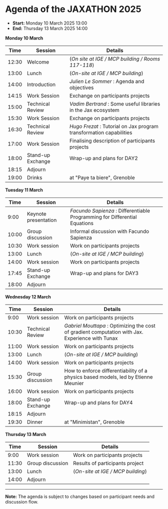 # Agenda of the JAXATHON 2025


 - **Start:** Monday 10 March 2025 13:00
 - **End:** Thursday 13 March 2025 14:00


**Monday 10 March**

| Time   | Session                      | Details                                                                 |
|--------|------------------------------|-------------------------------------------------------------------------|
| 12:30  | Welcome                      | (*On site at IGE / MCP building  / Rooms 117-118*)                      |
| 13:00  | Lunch                        | (*On-site at IGE / MCP building*)                                       |
| 14:00  | Introduction                 | *Julien Le Sommer* : Agenda and objectives                              |
| 14:15  | Work Session                 | Exchange on participants projects                                       |
| 15:00  | Technical Review             | *Vadim Bertrand* : Some useful libraries in the Jax ecosystem           |
| 15:30  | Work Session                 | Exchange on participants projects                                       |
| 16:30  | Technical Review             | *Hugo Frezat* : Tutorial on Jax program transformation capabilities     |
| 17:00  | Work Session                 | Finalising description of participants projects                         |
| 18:00  | Stand-up Exchange            | Wrap-up and plans for DAY2                                              |
| 18:15  | Adjourn                      |                                                                         |
| 19:00  | Drinks                       | at "Paye ta biere",  Grenoble                                           |



**Tuesday 11 March**

| Time   | Session                      | Details                                                                    |
|--------|------------------------------|----------------------------------------------------------------------------|
| 9:00   | Keynote presentation         | *Facundo Sapienza* : Differentiable Programming for Differential Equations |
| 10:00  | Group discussion             | Informal discussion with Facundo Sapienza                                  |
| 10:30  | Work session                 | Work on participants projects                                              |
| 13:00  | Lunch                        | (*On-site at IGE / MCP building*)                                          |
| 14:00  | Work session                 | Work on participants projects                                              |
| 17:45  | Stand-up Exchange            | Wrap-up and plans for DAY3                                                 |
| 18:00  | Adjourn                      |                                                                            |

**Wednesday 12 March**

| Time   | Session                      | Details                                                                                           |
|--------|------------------------------|---------------------------------------------------------------------------------------------------|
| 9:00   | Work session                 | Work on participants projects                                                                     |
| 10:30  | Technical Review             | *Gabriel Mouttapa* : Optimizing the cost of gradient computation with Jax. Experience with Tunax  |
| 11:00  | Work session                 | Work on participants projects                                                                     |
| 13:00  | Lunch                        | (*On-site at IGE / MCP building*)                                                                 |
| 14:00  | Work session                 | Work on participants projects                                                                     |
| 15:30  | Group discussion             | How to enforce differentiability of a physics based models, led by Etienne Meunier                |
| 16:00  | Work session                 | Work on participants projects                                                                     |
| 18:00  | Stand-up Exchange            | Wrap-up and plans for DAY4                                                                        |
| 18:15  | Adjourn                      |                                                                                                   |
| 19:30  | Dinner                       | at "Minimistan",  Grenoble                                                                        |
 



**Thursday 13 March**

| Time   | Session                      | Details                                                                 |
|--------|------------------------------|-------------------------------------------------------------------------|
| 9:00   | Work session                 | Work on participants projects                                           |
| 11:30  | Group discussion             | Results of participants project                                        |
| 13:00  | Lunch                        | (*On-site at IGE / MCP building*)                                       |
| 14:00  | Adjourn                      |                                                                         |
 


---

**Note:** The agenda is subject to changes based on participant needs and discussion flow.

